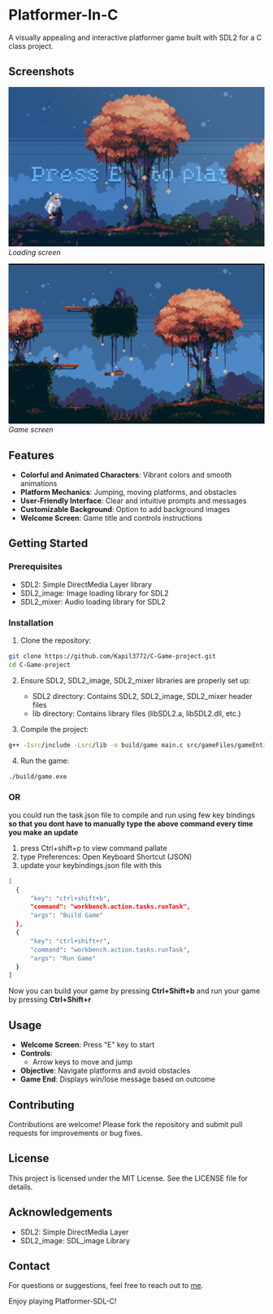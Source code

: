 # Platformer-In-C

A visually appealing and interactive platformer game built with SDL2 for a C class project.

## Screenshots

![Loading Screen](data/screenshots/loading_screen.png)
*Loading screen*

![Game Screen](data/screenshots/game_screen.png)
*Game screen*

## Features

- **Colorful and Animated Characters**: Vibrant colors and smooth animations
- **Platform Mechanics**: Jumping, moving platforms, and obstacles
- **User-Friendly Interface**: Clear and intuitive prompts and messages
- **Customizable Background**: Option to add background images
- **Welcome Screen**: Game title and controls instructions

## Getting Started

### Prerequisites

- SDL2: Simple DirectMedia Layer library
- SDL2_image: Image loading library for SDL2
- SDL2_mixer: Audio loading library for SDL2

### Installation

1. Clone the repository:
```sh
git clone https://github.com/Kapil3772/C-Game-project.git
cd C-Game-project
```

2. Ensure SDL2, SDL2_image, SDL2_mixer libraries are properly set up:
    - SDL2 directory: Contains SDL2, SDL2_image, SDL2_mixer header files
    - lib directory: Contains library files (libSDL2.a, libSDL2.dll, etc.)

3. Compile the project:
```sh
g++ -Isrc/include -Lsrc/lib -o build/game main.c src/gameFiles/gameEntities.c src/gameFiles/animations.c src/gameFiles/utils.c src/gameFiles/audios.c -lmingw32 -lSDL2main -lSDL2 -lSDL2_image -lSDL2_mixer
```
4. Run the game:
```sh
./build/game.exe
```
### OR 
you could run the task.json file to compile and run using few key bindings <br> **so that you dont have to manually type the above command every time you make an update**
1. press Ctrl+shift+p to view command pallate
2. type Preferences: Open Keyboard Shortcut (JSON)
3. update your keybindings.json file with this
  ```sh
  [
    {
        "key": "ctrl+shift+b",
        "command": "workbench.action.tasks.runTask",
        "args": "Build Game"
    },
    {
        "key": "ctrl+shift+r",
        "command": "workbench.action.tasks.runTask",
        "args": "Run Game"
    }
  ]
  ```
  Now you can build your game by pressing **Ctrl+Shift+b**
  and run your game by pressing **Ctrl+Shift+r**

## Usage

- **Welcome Screen**: Press "E" key to start
- **Controls**: 
  - Arrow keys to move and jump
- **Objective**: Navigate platforms and avoid obstacles
- **Game End**: Displays win/lose message based on outcome

## Contributing

Contributions are welcome! Please fork the repository and submit pull requests for improvements or bug fixes.

## License

This project is licensed under the MIT License. See the LICENSE file for details.

## Acknowledgements

- SDL2: Simple DirectMedia Layer
- SDL2_image: SDL_image Library

## Contact

For questions or suggestions, feel free to reach out to [me](mailto:k.asid721011@gmail.com).


Enjoy playing Platformer-SDL-C!
